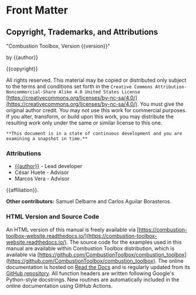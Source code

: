 # Front Matter

## Copyright, Trademarks, and Attributions

"Combustion Toolbox, Version {{version}}"

by {{author}}

{{copyright}}

All rights reserved. This material may be copied or distributed only
subject to the terms and conditions set forth in the `Creative Commons
Attribution-Noncommercial-Share Alike 4.0 United States License`
[https://creativecommons.org/licenses/by-nc-sa/4.0/](https://creativecommons.org/licenses/by-nc-sa/4.0/). You must
give the original author credit. You may not use this work for
commercial purposes.  If you alter, transform, or build upon this
work, you may distribute the resulting work only under the same or
similar license to this one.

```{note}
**This document is in a state of continuous development and you are examining a snapshot in time.**
```

### Attributions

* [{{author}}](https://acuadralara.com/) - Lead developer
* César Huete - Advisor
* Marcos Vera - Advisor
  
{{affiliation}}.

**Other contributors:**
Samuel Delbarre and  Carlos Aguilar Borasteros.


### HTML Version and Source Code

An HTML version of this manual is freely available via [https://combustion-toolbox-website.readthedocs.io/](https://combustion-toolbox-website.readthedocs.io/). The source code for the examples used in this manual are available within Combustion Toolbox distribution, which is available via [https://github.com/CombustionToolbox/combustion_toolbox](https://github.com/CombustionToolbox/combustion_toolbox). The online documentation is hosted on [Read the Docs](https://combustion-toolbox-website.readthedocs.io) and is regularly updated from its [GitHub repository](https://github.com/CombustionToolbox/combustion_toolbox_website). All function headers are written following Google's Python-style docstrings. New routines are automatically included in the online documentation using GitHub Actions.
